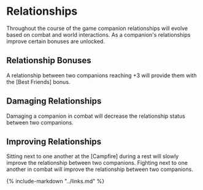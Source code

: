 # Relationships

Throughout the course of the game companion relationships will evolve based on combat and world interactions. As a companion's relationships improve certain bonuses are unlocked. 

## Relationship Bonuses
A relationship between two companions reaching +3 will provide them with the [Best Friends] bonus. 

## Damaging Relationships
Damaging a companion in combat will decrease the relationship status between two companions.

## Improving Relationships
Sitting next to one another at the [Campfire] during a rest will slowly improve the relationship between two companions. Fighting next to one another in combat will improve the relationship between two companions.

{% include-markdown "../links.md" %}